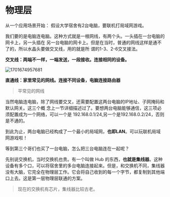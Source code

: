 # 物理层
从一个应用场景开始：
假设大学宿舍有2台电脑，要联机打局域网游戏。

我们要的是电脑连电脑。这种方式就是一根网线，有两个头。一头插在一台电脑的网卡上，另一头插在
另一台电脑的网卡上。但是在当时，普通的网线这样是通不了的，所以水晶头要做交叉线，用的就是所
谓的1-3、2-6交叉接法。

**交叉线：两端不一样，一端发送，一段接收。连接相同的设备。**

![1701674957681](C:\Users\12181\Desktop\记录\9剑\1701674957681.png)

**直通线：家里常见的网线。连接不同设备，电脑连接路由器**

> 平常见的网线



当然电脑连电脑，除了网线要交叉，还需要配置这两台电脑的IP地址、子网掩码和默认网关。这三个概
念上一节详细描述过了。要想两台电脑能够通信，这三项必须配置成为一个网络，可以一个是
192.168.0.1/24,另一个是192.168.0.2/24，否则是不通的。

到此为止，两台电脑已经构成了一个最小的局域网，**也即LAN**。可以玩联机局域网游戏啦！

等到第三个哥们也买了一台电脑，怎么把三台电脑连在一起呢？

先别说交换机，当时交换机也贵。有一个叫做 Hub 的东西，**也就是集线器**。这种设备有多个口，可以将宿舍里的多台电脑连接起来。但是，和交换机不同，集线器没有大脑，它完全在物理层工作。它会将自己收到的每一个字节，都复制到其他端口上去。这是第一层物理层联通的方案。

> 现在的交换机有芯片，集线器比较古老。

